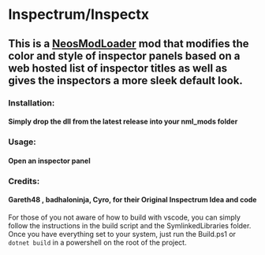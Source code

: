 # Inspectrum/Inspectx

## This is a [NeosModLoader](https://github.com/zkxs/NeosModLoader) mod that modifies the color and style of inspector panels based on a web hosted list of inspector titles as well as gives the inspectors a more sleek default look.

### Installation: 
#### Simply drop the dll from the latest release into your nml_mods folder


### Usage:
#### Open an inspector panel


### Credits:
#### Gareth48 , badhaloninja, Cyro, for their Original Inspectrum Idea and code

For those of you not aware of how to build with vscode, you can simply follow the instructions in the build script and the SymlinkedLibraries folder.
Once you have everything set to your system, just run the Build.ps1 or `dotnet build` in a powershell on the root of the project.
